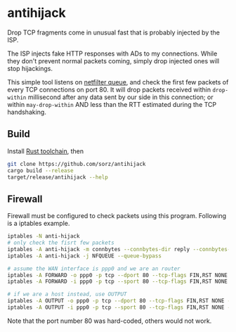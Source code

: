 # antihijack
Drop TCP fragments come in unusual fast that is probably injected by the ISP.

The ISP injects fake HTTP responses with ADs to my connections. While they don't
prevent normal packets coming, simply drop injected ones will stop hijackings.

This simple tool listens on
[netfilter queue](https://www.netfilter.org/projects/libnetfilter_queue/index.html),
and check the first few packets of every TCP connections on port 80. It will
drop packets received within `drop-within` millisecond after any data sent by
our side in this connection; or within `may-drop-within` AND less than the RTT
estimated during the TCP handshaking.

## Build
Install [Rust toolchain](https://rustup.rs/), then

```bash
git clone https://github.com/sorz/antihijack
cargo build --release
target/release/antihijack --help
```

## Firewall
Firewall must be configured to check packets using this program.
Following is a iptables example.

```bash
iptables -N anti-hijack
# only check the fisrt few packets
iptables -A anti-hijack -m connbytes --connbytes-dir reply --connbytes-mode packets --connbytes 8 -j RETURN
iptables -A anti-hijack -j NFQUEUE --queue-bypass

# assume the WAN interface is ppp0 and we are an router
iptables -A FORWARD -o ppp0 -p tcp --dport 80 --tcp-flags FIN,RST NONE -j anti-hijack
iptables -A FORWARD -i ppp0 -p tcp --sport 80 --tcp-flags FIN,RST NONE -j anti-hijack

# if we are a host instead, use OUTPUT
iptables -A OUTPUT -o ppp0 -p tcp --dport 80 --tcp-flags FIN,RST NONE -j anti-hijack
iptables -A OUTPUT -i ppp0 -p tcp --sport 80 --tcp-flags FIN,RST NONE -j anti-hijack
```

Note that the port number 80 was hard-coded, others would not work.


